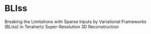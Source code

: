 # BLIss
Breaking the Limitations with Sparse Inputs by Variational Frameworks (BLIss) in Terahertz Super-Resolution 3D Reconstruction
